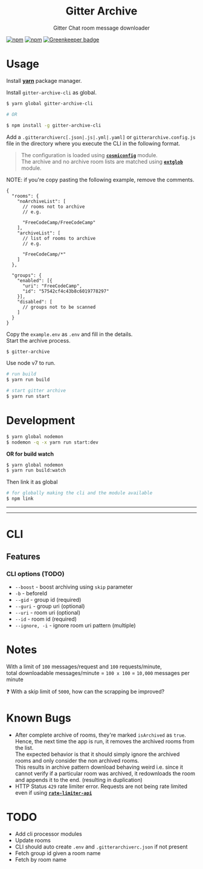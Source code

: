 <h1 align="center">Gitter Archive</h1>
<p align="center">Gitter Chat room message downloader</p>

[![npm](https://img.shields.io/npm/v/gitter-archive-cli.svg)](https://www.npmjs.com/package/gitter-archive-cli) [![npm](https://img.shields.io/npm/l/gitter-archive-cli.svg)](https://github.com/abhisekp/gitter-archive-cli) [![Greenkeeper badge](https://badges.greenkeeper.io/abhisekp/gitter-archive-cli.svg)](https://greenkeeper.io/)

# Usage

Install [**yarn**](https://yarnpkg.com/en/docs/install) package manager.

Install `gitter-archive-cli` as global.

```sh
$ yarn global gitter-archive-cli

# OR

$ npm install -g gitter-archive-cli
```

Add a `.gitterarchiverc[.json|.js|.yml|.yaml]` or `gitterarchive.config.js` file in the directory where you execute the CLI in the following format.  
> The configuration is loaded using [**`cosmiconfig`**](http://npm.im/cosmiconfig) module.  
The archive and no archive room lists are matched using [**`extglob`**](http://npm.im/extglob) module.

NOTE: if you're copy pasting the following example, remove the comments.

```json5
{
  "rooms": {
    "noArchiveList": [
      // rooms not to archive
      // e.g.

      "FreeCodeCamp/FreeCodeCamp"
    ],
    "archiveList": [
      // list of rooms to archive
      // e.g.

      "FreeCodeCamp/*"
    ]
  },

  "groups": {
    "enabled": [{
      "uri": "FreeCodeCamp",
      "id": "57542cf4c43b8c6019778297"
    }],
    "disabled": [
      // groups not to be scanned
    ]
  }
}
```

Copy the `example.env` as `.env` and fill in the details.  
Start the archive process.

```sh
$ gitter-archive
```

Use node v7 to run.

```sh
# run build
$ yarn run build

# start gitter archive
$ yarn run start
```

# Development

```sh
$ yarn global nodemon
$ nodemon -q -x yarn run start:dev
```

**OR for build watch**

```sh
$ yarn global nodemon
$ yarn run build:watch
```

Then link it as global

```sh
# for globally making the cli and the module available
$ npm link
```

----

----
# CLI

## Features

### CLI options (TODO)

- `--boost` - boost archiving using `skip` parameter
- `-b` - beforeId 
- `--gid` - group id (required)
- `--guri` - group uri (optional)
- `--uri` - room uri (optional)
- `--id` - room id (required)
- `--ignore, -i` - ignore room uri pattern (multiple)

# Notes

With a limit of `100` messages/request and `100` requests/minute,  
total downloadable messages/minute = `100 x 100` = `10,000` messages per minute

:question: With a skip limit of `5000`, how can the scrapping be improved? 

# Known Bugs

- After complete archive of rooms, they're marked `isArchived`  as `true`.  
  Hence, the next time the app is run, it removes the archived rooms from the list.  
  The expected behavior is that it should simply ignore the archived rooms and only consider the non archived rooms.  
  This results in archive pattern download behaving weird i.e. since it cannot verify if a particular room was archived, it redownloads the room and appends it to the end. (resulting in duplication)
- HTTP Status `429` rate limiter error. Requests are not being rate limited even if using [**`rate-limiter-api`**](http://npm.im/rate-limiter-api)


# TODO

- Add cli processor modules
- Update rooms
- CLI should auto create `.env` and `.gitterarchiverc.json` if not present
- Fetch group id given a room name
- Fetch by room name
